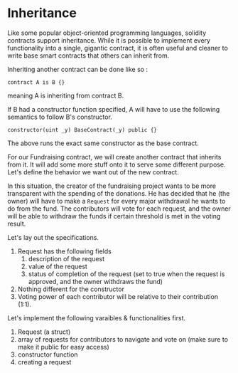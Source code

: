 # Inheritance

Like some popular object-oriented programming languages, solidity contracts support inheritance. While it is possible to implement every functionality into a single, gigantic contract, it is often useful and cleaner to write base smart contracts that others can inherit from.

Inheriting another contract can be done like so :

```
contract A is B {}
```
meaning A is inheriting from contract B.

If B had a constructor function specified, A will have to use the following semantics to follow B's constructor.

```
constructor(uint _y) BaseContract(_y) public {}
```
The above runs the exact same constructor as the base contract.

For our Fundraising contract, we will create another contract that inherits from it. It will add some more stuff onto it to serve some different purpose. Let's define the behavior we want out of the new contract.

In this situation, the creator of the fundraising project wants to be more transparent with the spending of the donations. He has decided that he (the owner) will have to make a `Request` for every major withdrawal he wants to do from the fund. The contributors will vote for each request, and the owner will be able to withdraw the funds if certain threshold is met in the voting result.

Let's lay out the specifications.

1. Request has the following fields
    1. description of the request
    2. value of the request
    3. status of completion of the request (set to true when the request is approved, and the owner withdraws the fund)
2. Nothing different for the constructor
3. Voting power of each contributor will be relative to their contribution (1:1).

Let's implement the following varaibles & functionalities first.

1. Request (a struct)
3. array of requests for contributors to navigate and vote on (make sure to make it public for easy access)
2. constructor function
4. creating a request

